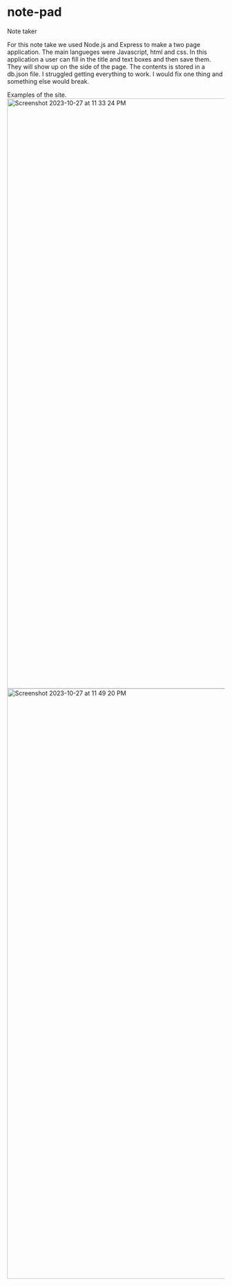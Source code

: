 # note-pad
Note taker

For this note take we used Node.js and Express to make a two page application. The main langueges were Javascript, html and css. In this application a user can fill in the title and text boxes and then save them. They will show up on the side of the page. The contents is stored in a db.json file. I struggled getting everything to work. I would fix one thing and something else would break.

Examples of the site.
<img width="1365" alt="Screenshot 2023-10-27 at 11 33 24 PM" src="https://github.com/taylasagerios/note-pad/assets/145400166/6a0befee-d539-4d67-ae1b-b5086eafd5a1">
<img width="1365" alt="Screenshot 2023-10-27 at 11 49 20 PM" src="https://github.com/taylasagerios/note-pad/assets/145400166/a2c68dde-487a-4af9-ae1b-56b1df981ade">
